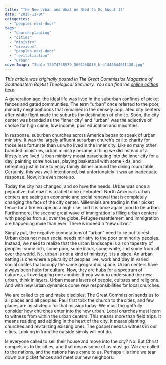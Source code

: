 ```yaml
---
title: "The New Urban and What We Need to Do About It"
date: "2015-11-04"
categories: 
  - "peoples-next-door"
tags: 
  - "church-planting"
  - "cities"
  - "ministry"
  - "missions"
  - "peoples-next-door"
  - "revitalization"
  - "urban"
coverImage: "3ea2b-13974748579_5661958018_b-e1446644061430.jpg"
---
```


_This article was originally posted in The Great Commission Magazine of Southeastern Baptist Theological Seminary. You can find the [online edition here](http://issuu.com/southeasternseminary/docs/sebtsmag_spring2015web/28)._

A generation ago, the ideal life was lived in the suburban confines of picket fences and gated communities. The term “urban” once referred to the poor, minority neighborhoods that remained in the densely populated city centers after white flight made the suburbs the destination of choice. Soon, the city center was branded as the “inner city” and “urban” was the adjective of choice for high crime, low income, poor education and minorities.

In response, suburban churches across America began to speak of urban ministry. It was the largely affluent suburban church’s call to charity for those less fortunate than us who lived in the inner city. Like so many other branded ministries, urban ministry became a thing we did instead of a lifestyle we lived. Urban ministry meant parachuting into the inner city for a day, painting some houses, playing basketball with some kids, and retreating just in time to enjoy family dinner around the dining room table. Certainly, this was well-intentioned, but unfortunately it was an inadequate response. Now, it is even more so.

Today the city has changed, and so have the needs. Urban was once a pejorative, but now it is a label to be celebrated. North America’s urban centers are seeing an economic and social renewal that is completely changing the face of the city center. Millennials are trading in their picket fence for a fire escape on a high rise, and it is once again good to be urban. Furthermore, the second great wave of immigration is filling urban centers with peoples from all over the globe. Refugee resettlement and immigration are happening more than ever. There is indeed a “new urban.”

Simply put, the negative connotations of “urban” need to be put to rest. Urban does not mean social needs ministry to the poor or minority peoples. Instead, we need to realize that the urban landscape is a rich tapestry of peoples: some rich, some poor, some black, some white, and some from all over the world. No, urban is not a kind of ministry; it is a place. An urban setting is one where a plurality of peoples live, work and play in varied social circles that occupy the same geographic space. Urban centers have always been hubs for culture. Now, they are hubs for a spectrum of cultures, all overlapping one another. If you want to understand the new urban, think in layers. Urban means layers of people, cultures and religions. And with new urban dynamics come new responsibilities for local churches.

We are called to go and make disciples. The Great Commission sends us to all places and all peoples. Paul first took the church to the cities, and few places are as strategic for that mission today. We must thoughtfully consider how churches enter into the new urban. Local churches must learn to witness from within the urban centers. This means more than field trips. It means residing and abiding in the heart of the city. It means planting churches and revitalizing existing ones. The gospel needs a witness in our cities. Looking in from the outside simply will not do.

Is everyone called to sell their house and move into the city? No. But Christ compels us to the cities, and that means some of us must go. We are called to the nations, and the nations have come to us. Perhaps it is time we tear down our picket fences and meet our new neighbors.
